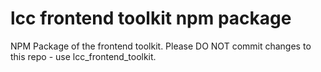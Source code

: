 # lcc frontend toolkit npm package

NPM Package of the frontend toolkit. Please DO NOT commit changes to this repo - use lcc_frontend_toolkit.

